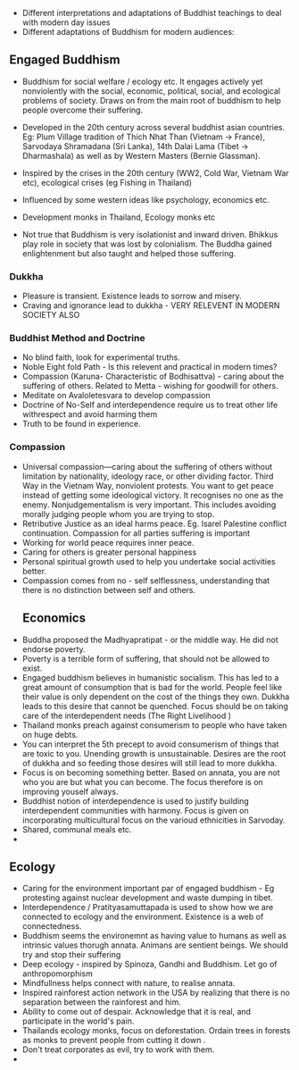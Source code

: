 - Different interpretations and adaptations of Buddhist teachings to deal with
  modern day issues 
- Different adaptations of Buddhism for modern audiences: 

## Engaged Buddhism 
- Buddhism for social welfare / ecology etc. It engages actively yet
  nonviolently with the social, economic, political, social, and ecological
  problems of society. Draws on from the main root of buddhism to help people
  overcome their suffering. 

-  Developed in the 20th century across several buddhist asian countries. Eg:
   Plum Village tradition of Thich Nhat Than (Vietnam -> France),  Sarvodaya
   Shramadana (Sri Lanka), 14th Dalai Lama (Tibet -> Dharmashala) as well as by
   Western Masters (Bernie Glassman). 
-  Inspired by the crises in the 20th century (WW2, Cold War,  Vietnam War etc),
   ecological crises (eg Fishing in Thailand)
-  Influenced by some western ideas like psychology, economics etc. 
-  Development monks in Thailand, Ecology monks etc
-  Not true that Buddhism is very isolationist and inward driven. Bhikkus play
   role in society that was lost by colonialism. The Buddha gained enlightenment
   but also taught and helped those suffering. 

### Dukkha 
- Pleasure is transient. Existence leads to sorrow and misery. 
- Craving and ignorance lead to dukkha - VERY RELEVENT IN MODERN SOCIETY ALSO 

### Buddhist Method and Doctrine 
- No blind faith, look for experimental truths. 
- Noble Eight fold Path - Is this relevent and practical in modern times? 
- Compassion (Karuna- Characteristic of Bodhisattva) - caring about the
  suffering of others. Related to Metta - wishing for goodwill for others. 
- Meditate on Avaloletesvara to develop compassion 
- Doctrine of No-Self and interdependence require us to treat other life
  withrespect and avoid harming them
- Truth to be found in experience. 

 ### Compassion 
 - Universal compassion—caring about the suffering of others without limitation
   by nationality, ideology race, or other dividing factor. Third Way in the
   Vietnam Way, nonviolent protests. You want to get peace instead of getting
   some ideological victory. It recognises no one as the enemy.
   Nonjudgementalism is very important. This includes avoiding morally judging
   people whom you are trying to stop. 
 - Retributive Justice as an ideal harms peace. Eg. Isarel Palestine conflict
   continuation. Compassion for all parties suffering is important 
 - Working for world peace requires inner peace. 
 - Caring for others is greater personal happiness 
 - Personal spiritual growth used to help you undertake social activities
   better. 
 - Compassion comes from no - self selflessness, understanding that there is no
   distinction between self and others. 
   ## Economics 
- Buddha proposed the Madhyapratipat - or the middle way. He did not endorse
  poverty. 
- Poverty is a terrible form of suffering, that should not be allowed to exist. 
- Engaged buddhism believes in humanistic socialism. This has led to a great
  amount of consumption that is bad for the world. People feel like their value
  is only dependent on the cost of the things they own. Dukkha leads to this
  desire that cannot be quenched. Focus should be on taking care of the
  interdependent needs (The Right Livelihood )
- Thailand monks preach against consumerism to people who have taken on huge
  debts. 
- You can interpret the 5th precept to avoid consumerism of things that are
  toxic to you. Unending growth is unsustainable. Desires are the root of dukkha
  and so feeding those desires will still lead to more dukkha. 
- Focus is on becoming something better. Based on annata, you are not who you
  are but what you can become. The focus therefore is on improving youself
  always. 
- Buddhist notion of interdependence is used to justify building interdependent
  communities with harmony. Focus is given on incorporating multicultural focus
  on the varioud ethnicities in Sarvoday. 
- Shared, communal meals etc. 
- 
## Ecology 
- Caring for the environment important par of engaged buddhism - Eg protesting
  against nuclear development and waste dumping in tibet. 
- Interdependence / Pratityasamuttapada is used to show how we are connected to
  ecology and the environment. Existence is a web of connectedness. 
- Buddhism seems the environemnt as having value to humans as well as intrinsic
  values thorugh annata. Animans are sentient beings. We should try and stop
  their suffering 
- Deep ecology - inspired by Spinoza, Gandhi and Buddhism. Let go of
  anthropomorphism 
- Mindfullness helps connect with nature, to realise annata. 
- Inspired rainforest action network in the USA by realizing that there is no
  separation between the rainforest and him. 
- Ability to come out of despair. Acknowledge that it is real, and participate
  in the world's pain. 
- Thailands ecology monks, focus on deforestation. Ordain trees in forests as
  monks to prevent people from cutting it down . 
- Don't treat corporates as evil, try to work with them. 
- 
